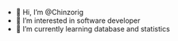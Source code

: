 - 👋 Hi, I’m @Chinzorig
- 👀 I’m interested in software developer
- 🌱 I’m currently learning database and statistics



<!---
Chinzorig12/Chinzorig12 is a ✨ special ✨ repository because its `README.md` (this file) appears on your GitHub profile.
You can click the Preview link to take a look at your changes.
--->
